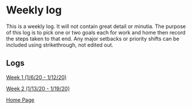 # Weekly log

This is a weekly log.  It will not contain great detail or minutia.  The purpose of this log is to pick one or two goals each for work and home then record the steps taken to that end.  Any major setbacks or priority shifts can be included using strikethrough, not edited out.

## Logs

[Week 1 (1/6/20 - 1/12/20)](https://ch3ck3rs.github.io/Goals/Weekly-Log/2020/01.html)

[Week 2 (1/13/20 - 1/19/20)](https://ch3ck3rs.github.io/Goals/Weekly-Log/2020/02.html)



[Home Page](https://ch3ck3rs.github.io/Goals)